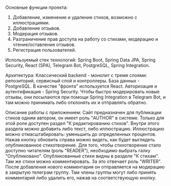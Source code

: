 Основные функции проекта:

1) Добавление, изменение и удаление стихов, возможно с иллюстрациями.
2) Добавление отзывов.
3) Модерация отзывов.
4) Разграничение прав доступа на работу со стихами, модерацию и чтение/оставление отзывов.
5) Регистрация пользователей.

Используемый стек технологий:
Spring Boot, Spring Data JPA, Spring Security, React (SPA), Telegram Bot, PostgreSQL, Spring Integration.

Архитектура:
Классический backend - монолит с тремя слоями: репозиторий, сервисный слой и контроллеры.
База данных - PostgreSQL.
В качестве "фронта" используется React.
Авторизация и аутентификация - Spring Security.
Чтобы быстро модерировать новые отзывы, они посылаются при помощи Spring Integration в Telegram Bot,
и там можно принимать либо отклонять их и отправлять обратно.

Описание работы с приложением:
Сайт предназначен для публикации стихов одним автором, он имеет роль "AUTHOR" в системе.
Только для этой роле доступен раздел "К редактированию стихов". Внутри этого раздела можно добавить либо текст, либо
иллюстрацию. Иллюстрацию можно отмасштабировать: уменьшить до определенных процентов. Нажав кнопку обновить справа можно
видеть,
как будет выглядеть опубликованное стихотворение.
Для того, чтобы стихотворение стало доступно читателям (роль "READER"), необходимо выбрать галку "Опубликовано".
Опубликованные стихи видны в разделе "К стихам". Там же стихи можно комментировать. За это отвечает роль "WRITER".
После добавления нового комментария он отправляется на модерацию в закрытую телеграм группу. Там члены группы могут либо
принять комментарий
либо удалить его, нажав на соответствующую кнопку.
